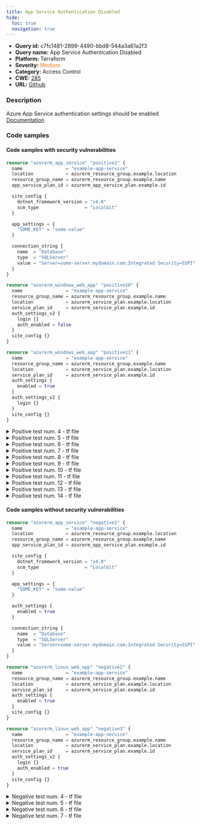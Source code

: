 ```yaml
---
title: App Service Authentication Disabled
hide:
  toc: true
  navigation: true
---
```


<style>
  .highlight .hll {
    background-color: #ff171742;
  }
  .md-content {
    max-width: 1100px;
    margin: 0 auto;
  }
</style>

-   **Query id:** c7fc1481-2899-4490-bbd8-544a3a61a2f3
-   **Query name:** App Service Authentication Disabled
-   **Platform:** Terraform
-   **Severity:** <span style="color:#ff7213">Medium</span>
-   **Category:** Access Control
-   **CWE:** <a href="https://cwe.mitre.org/data/definitions/285.html" onclick="newWindowOpenerSafe(event, 'https://cwe.mitre.org/data/definitions/285.html')">285</a>
-   **URL:** [Github](https://github.com/Checkmarx/kics/tree/master/assets/queries/terraform/azure/app_service_authentication_disabled)

### Description
Azure App Service authentication settings should be enabled<br>
[Documentation](https://registry.terraform.io/providers/hashicorp/azurerm/latest/docs/resources/app_service#enabled)

### Code samples
#### Code samples with security vulnerabilities
```tf title="Positive test num. 1 - tf file" hl_lines="1"
resource "azurerm_app_service" "positive1" {
  name                = "example-app-service"
  location            = azurerm_resource_group.example.location
  resource_group_name = azurerm_resource_group.example.name
  app_service_plan_id = azurerm_app_service_plan.example.id

  site_config {
    dotnet_framework_version = "v4.0"
    scm_type                 = "LocalGit"
  }

  app_settings = {
    "SOME_KEY" = "some-value"
  }

  connection_string {
    name  = "Database"
    type  = "SQLServer"
    value = "Server=some-server.mydomain.com;Integrated Security=SSPI"
  }
}

```
```tf title="Positive test num. 2 - tf file" hl_lines="8"
resource "azurerm_windows_web_app" "positive10" {
  name                = "example-app-service"
  resource_group_name = azurerm_resource_group.example.name
  location            = azurerm_service_plan.example.location
  service_plan_id     = azurerm_service_plan.example.id
  auth_settings_v2 {
    login {}
    auth_enabled = false
  }
  site_config {}
}
```
```tf title="Positive test num. 3 - tf file" hl_lines="9"
resource "azurerm_windows_web_app" "positive11" {
  name                = "example-app-service"
  resource_group_name = azurerm_resource_group.example.name
  location            = azurerm_service_plan.example.location
  service_plan_id     = azurerm_service_plan.example.id
  auth_settings {
    enabled = true
  }
  auth_settings_v2 {
    login {}
  }
  site_config {}
}
```
<details><summary>Positive test num. 4 - tf file</summary>

```tf hl_lines="11"
resource "azurerm_windows_web_app" "positive12" {
  name                = "example-app-service"
  resource_group_name = azurerm_resource_group.example.name
  location            = azurerm_service_plan.example.location
  service_plan_id     = azurerm_service_plan.example.id
  auth_settings {
    enabled = true
  }
  auth_settings_v2 {
    login {}
    auth_enabled = false
  }
  site_config {}
}
```
</details>
<details><summary>Positive test num. 5 - tf file</summary>

```tf hl_lines="9"
resource "azurerm_linux_web_app" "positive13" {
  name                = "example-app-service"
  resource_group_name = azurerm_resource_group.example.name
  location            = azurerm_service_plan.example.location
  service_plan_id     = azurerm_service_plan.example.id
  auth_settings {
    enabled = true
  }
  auth_settings_v2 {
    login {}
  }
  site_config {}
}
```
</details>
<details><summary>Positive test num. 6 - tf file</summary>

```tf hl_lines="11"
resource "azurerm_linux_web_app" "positive14" {
  name                = "example-app-service"
  resource_group_name = azurerm_resource_group.example.name
  location            = azurerm_service_plan.example.location
  service_plan_id     = azurerm_service_plan.example.id
  auth_settings {
    enabled = true
  }
  auth_settings_v2 {
    login {}
    auth_enabled = false
  }
  site_config {}
}
```
</details>
<details><summary>Positive test num. 7 - tf file</summary>

```tf hl_lines="17"
resource "azurerm_app_service" "positive2" {
  name                = "example-app-service"
  location            = azurerm_resource_group.example.location
  resource_group_name = azurerm_resource_group.example.name
  app_service_plan_id = azurerm_app_service_plan.example.id

  site_config {
    dotnet_framework_version = "v4.0"
    scm_type                 = "LocalGit"
  }

  app_settings = {
    "SOME_KEY" = "some-value"
  }

  auth_settings {
    enabled = false
  }

  connection_string {
    name  = "Database"
    type  = "SQLServer"
    value = "Server=some-server.mydomain.com;Integrated Security=SSPI"
  }
}

```
</details>
<details><summary>Positive test num. 8 - tf file</summary>

```tf hl_lines="1"
resource "azurerm_linux_web_app" "positive3" {
  name                = "example-app-service"
  resource_group_name = azurerm_resource_group.example.name
  location            = azurerm_service_plan.example.location
  service_plan_id     = azurerm_service_plan.example.id

  site_config {}
}
```
</details>
<details><summary>Positive test num. 9 - tf file</summary>

```tf hl_lines="7"
resource "azurerm_linux_web_app" "positive4" {
  name                = "example-app-service"
  resource_group_name = azurerm_resource_group.example.name
  location            = azurerm_service_plan.example.location
  service_plan_id     = azurerm_service_plan.example.id
  auth_settings {
    enabled = false
  }
  site_config {}
}
```
</details>
<details><summary>Positive test num. 10 - tf file</summary>

```tf hl_lines="6"
resource "azurerm_linux_web_app" "positive5" {
  name                = "example-app-service"
  resource_group_name = azurerm_resource_group.example.name
  location            = azurerm_service_plan.example.location
  service_plan_id     = azurerm_service_plan.example.id
  auth_settings_v2 {
    login {}
  }
  site_config {}
}
```
</details>
<details><summary>Positive test num. 11 - tf file</summary>

```tf hl_lines="8"
resource "azurerm_linux_web_app" "positive6" {
  name                = "example-app-service"
  resource_group_name = azurerm_resource_group.example.name
  location            = azurerm_service_plan.example.location
  service_plan_id     = azurerm_service_plan.example.id
  auth_settings_v2 {
    login {}
    auth_enabled = false
  }
  site_config {}
}
```
</details>
<details><summary>Positive test num. 12 - tf file</summary>

```tf hl_lines="1"
resource "azurerm_windows_web_app" "positive7" {
  name                = "example-app-service"
  resource_group_name = azurerm_resource_group.example.name
  location            = azurerm_service_plan.example.location
  service_plan_id     = azurerm_service_plan.example.id

  site_config {}
}
```
</details>
<details><summary>Positive test num. 13 - tf file</summary>

```tf hl_lines="7"
resource "azurerm_windows_web_app" "positive8" {
  name                = "example-app-service"
  resource_group_name = azurerm_resource_group.example.name
  location            = azurerm_service_plan.example.location
  service_plan_id     = azurerm_service_plan.example.id
  auth_settings {
    enabled = false
  }
  site_config {}
}
```
</details>
<details><summary>Positive test num. 14 - tf file</summary>

```tf hl_lines="6"
resource "azurerm_windows_web_app" "positive9" {
  name                = "example-app-service"
  resource_group_name = azurerm_resource_group.example.name
  location            = azurerm_service_plan.example.location
  service_plan_id     = azurerm_service_plan.example.id
  auth_settings_v2 {
    login {}
  }
  site_config {}
}
```
</details>


#### Code samples without security vulnerabilities
```tf title="Negative test num. 1 - tf file"
resource "azurerm_app_service" "negative1" {
  name                = "example-app-service"
  location            = azurerm_resource_group.example.location
  resource_group_name = azurerm_resource_group.example.name
  app_service_plan_id = azurerm_app_service_plan.example.id

  site_config {
    dotnet_framework_version = "v4.0"
    scm_type                 = "LocalGit"
  }

  app_settings = {
    "SOME_KEY" = "some-value"
  }

  auth_settings {
    enabled = true
  }

  connection_string {
    name  = "Database"
    type  = "SQLServer"
    value = "Server=some-server.mydomain.com;Integrated Security=SSPI"
  }
}

```
```tf title="Negative test num. 2 - tf file"
resource "azurerm_linux_web_app" "negative2" {
  name                = "example-app-service"
  resource_group_name = azurerm_resource_group.example.name
  location            = azurerm_service_plan.example.location
  service_plan_id     = azurerm_service_plan.example.id
  auth_settings {
    enabled = true
  }
  site_config {}
}
```
```tf title="Negative test num. 3 - tf file"
resource "azurerm_linux_web_app" "negative3" {
  name                = "example-app-service"
  resource_group_name = azurerm_resource_group.example.name
  location            = azurerm_service_plan.example.location
  service_plan_id     = azurerm_service_plan.example.id
  auth_settings_v2 {
    login {}
    auth_enabled = true
  }
  site_config {}
}
```
<details><summary>Negative test num. 4 - tf file</summary>

```tf
resource "azurerm_windows_web_app" "negative4" {
  name                = "example-app-service"
  resource_group_name = azurerm_resource_group.example.name
  location            = azurerm_service_plan.example.location
  service_plan_id     = azurerm_service_plan.example.id
  auth_settings {
    enabled = true
  }
  site_config {}
}
```
</details>
<details><summary>Negative test num. 5 - tf file</summary>

```tf
resource "azurerm_windows_web_app" "negative5" {
  name                = "example-app-service"
  resource_group_name = azurerm_resource_group.example.name
  location            = azurerm_service_plan.example.location
  service_plan_id     = azurerm_service_plan.example.id
  auth_settings_v2 {
    login {}
    auth_enabled = true
  }
  site_config {}
}
```
</details>
<details><summary>Negative test num. 6 - tf file</summary>

```tf
resource "azurerm_windows_web_app" "negative6" {
  name                = "example-app-service"
  resource_group_name = azurerm_resource_group.example.name
  location            = azurerm_service_plan.example.location
  service_plan_id     = azurerm_service_plan.example.id
  auth_settings {
    enabled = false
  }
  auth_settings_v2 {
    login {}
    auth_enabled = true
  }
  site_config {}
}
```
</details>
<details><summary>Negative test num. 7 - tf file</summary>

```tf
resource "azurerm_linux_web_app" "negative7" {
  name                = "example-app-service"
  resource_group_name = azurerm_resource_group.example.name
  location            = azurerm_service_plan.example.location
  service_plan_id     = azurerm_service_plan.example.id
  auth_settings {
    enabled = false
  }
  auth_settings_v2 {
    login {}
    auth_enabled = true
  }
  site_config {}
}
```
</details>
